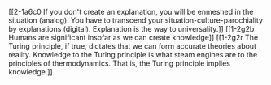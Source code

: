 [[2-1a6c0 If you don't create an explanation, you will be enmeshed in the situation (analog). You have to transcend your situation-culture-parochiality by explanations (digital). Explanation is the way to universality.]]
[[1-2g2b Humans are significant insofar as we can create knowledge]]
[[1-2g2r The Turing principle, if true, dictates that we can form accurate theories about reality. Knowledge to the Turing principle is what steam engines are to the principles of thermodynamics. That is, the Turing principle implies knowledge.]]
